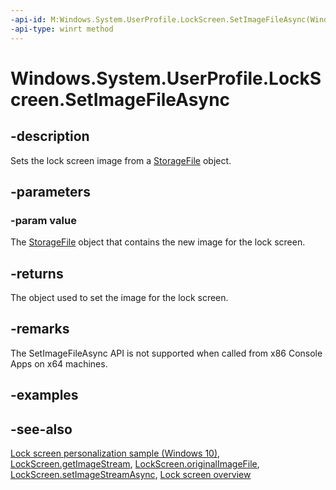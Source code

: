 ```yaml
---
-api-id: M:Windows.System.UserProfile.LockScreen.SetImageFileAsync(Windows.Storage.IStorageFile)
-api-type: winrt method
---
```


<!-- Method syntax
public Windows.Foundation.IAsyncAction SetImageFileAsync(Windows.Storage.IStorageFile value)
-->

# Windows.System.UserProfile.LockScreen.SetImageFileAsync

## -description
Sets the lock screen image from a [StorageFile](../windows.storage/storagefile.md) object.

## -parameters
### -param value
The [StorageFile](../windows.storage/storagefile.md) object that contains the new image for the lock screen.

## -returns
The object used to set the image for the lock screen.

## -remarks
The SetImageFileAsync API is not supported when called from x86 Console Apps on x64 machines.

## -examples

## -see-also

[Lock screen personalization sample (Windows 10)](https://go.microsoft.com/fwlink/p/?LinkId=620585), [LockScreen.getImageStream](lockscreen_getimagestream_155459607.md), [LockScreen.originalImageFile](lockscreen_originalimagefile.md), [LockScreen.setImageStreamAsync](lockscreen_setimagestreamasync_1444410973.md), [Lock screen overview](/previous-versions/windows/apps/hh779720(v=win.10))

